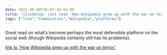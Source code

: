 ```yaml
---
date: 2021-09-08T18:07:48-04:00
title: "🔗linkblog: just read 'How Wikipedia grew up with the war on terror.'"
tags: ["link","Communities","Wikipedia","platforms"]
---
```

Great read on what’s become perhaps the most defensible platform on the social web (though Wikipedia certainly still has its problems).
 
[link to 'How Wikipedia grew up with the war on terror.'](https://slate.com/technology/2021/09/wikipedia-september-11-20th-anniversary.html?via=rss)
